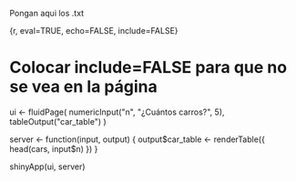 Pongan aqui los .txt


{r, eval=TRUE, echo=FALSE, include=FALSE} 
# Colocar include=FALSE para que no se vea en la página

ui <- fluidPage(
  numericInput("n", "¿Cuántos carros?", 5),
  tableOutput("car_table")
)

server <- function(input, output) {
  output$car_table <- renderTable({
    head(cars, input$n)
  })
}

shinyApp(ui, server)